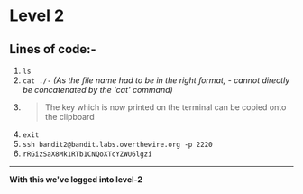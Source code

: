 # Level 2
## Lines of code:-
1. `ls`
2. `cat ./-`     *(As the file name had to be in the right format, - cannot directly be concatenated by the 'cat' command)*
3. > The key which is now printed on the terminal can be copied onto the clipboard
4. `exit`
5. `ssh bandit2@bandit.labs.overthewire.org -p 2220`
6. `rRGizSaX8Mk1RTb1CNQoXTcYZWU6lgzi`
---
**With this we've logged into level-2**
